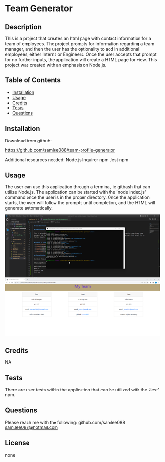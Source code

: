 
  # Team Generator

  ## Description

  This is a project that creates an html page with contact information for a team of employees. The project prompts for information regarding a team manager, and then the user has the optionality to add in additional employees, either Interns or Engineers. Once the user accepts that prompt for no further inputs, the application will create a HTML page for view. This project was created with an emphasis on Node.js. 


  ## Table of Contents
  - [Installation](#Installation)
  - [Usage](#Usage)
  - [Credits](#Credits)
  - [Tests](#Tests)
  - [Questions](#Questions)

  ## Installation

  Download from github:

  https://github.com/samlee088/team-profile-generator

  Additional resources needed:
  Node.js
  Inquirer npm
  Jest npm


  ## Usage

  The user can use this application through a terminal, ie gitbash that can utilize Node.js. The application can be started with the 'node index.js' command once the user is in the proper directory. Once the application starts, the user will follow the prompts until completion, and the HTML will generate automatically. 

![example screenshot of the final product with example data ran through github](./dist/team-profile-generator-example-page-2.png)
![example screenshot of the final product with example data html viewpage](./dist/team-profile-generator-example-page.png)


  ## Credits

  NA


  ## Tests

  There are user tests within the application that can be utilized with the 'Jest' npm.


  ## Questions

  Please reach me with the following:
  github.com/samlee088
  sam.lee088@hotmail.com


  ## License

  none
 
